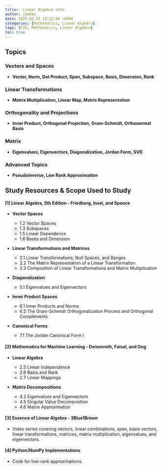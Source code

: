 ```yaml
---
title:  Linear Algebra info
author: jaeman
date: 2025-02-22 12:22:00 +0900
categories: [Mathematics, Linear Algebra]
tags: [CSE, Mathematics, Linear Algebra]
toc: true
---
```


## Topics

### Vectors and Spaces

- **Vector, Norm, Dot Product, Span, Subspace, Basis, Dimension, Rank**

### Linear Transformations

- **Matrix Multiplication, Linear Map, Matrix Representation**

### Orthogonality and Projections

- **Inner Product, Orthogonal Projection, Gram-Schmidt, Orthonormal Basis**

### Matrix 

- **Eigenvalues, Eigenvectors, Diagonalization, Jordan Form, SVD**

### Advanced Topics

- **Pseudoinverse, Low Rank Approximation**

## Study Resources & Scope Used to Study

#### [1] Linear Algebra, 5th Edition - Friedberg, Insel, and Spence

- **Vector Spaces**
    - 1.2 Vector Spaces 
    - 1.3 Subspaces
    - 1.5 Linear Dependence
    - 1.6 Bases and Dimension
   
- **Linear Transformations and Matrices**
    - 2.1 Linear Transformations, Null Spaces, and Ranges
    - 2.2 The Matrix Representation of a Linear Transformation
    - 2.3 Composition of Linear Transformations and Matrix Multiplication
   
- **Diagonalization**
    - 5.1 Eigenvalues and Eigenvectors
   
- **Inner Product Spaces**
    - 6.1 Inner Products and Norms
    - 6.2 The Gram-Schmidt Orthogonalization Process and Orthogonal Complements
   
- **Canonical Forms**
    - 7.1 The Jordan Canonical Form I
   

#### [2] Mathematics for Machine Learning - Deisenroth, Faisal, and Ong

- **Linear Algebra**
    - 2.5 Linear Independence
    - 2.6 Basis and Rank
    - 2.7 Linear Mappings
   
- **Matrix Decompositions**
    - 4.2 Eigenvalues and Eigenvectors
    - 4.5 Singular Value Decomposition
    - 4.6 Matrix Approximation
#### [3] Essence of Linear Algebra - 3Blue1Brown

- Video series covering vectors, linear combinations, span, basis vectors, linear transformations, matrices, matrix multiplication, eigenvalues, and eigenvectors.
#### [4] Python/NumPy Implementations

- Code for low-rank approximations.

